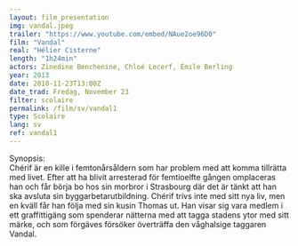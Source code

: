 ```yaml
---
layout: film_presentation
img: vandal.jpeg
trailer: "https://www.youtube.com/embed/NAue2oe96D0"
film: "Vandal"
real: "Hélier Cisterne"
length: "1h24min"
actors: Zinedine Benchenine, Chloé Lecerf, Émile Berling
year: 2013
date: 2018-11-23T13:00Z
date_trad: Fredag, November 23
filter: scolaire
permalink: /film/sv/vandal1
type: Scolaire
lang: sv
ref: vandal1
---
```



<span class="name"> Synopsis:</span> <br/>
<span class="resumefilm"> Chérif är en kille i femtonårsåldern som har problem med att komma tillrätta med livet. Efter att ha blivit arresterad för femtioelfte gången omplaceras han och får börja bo hos sin morbror i Strasbourg där det är tänkt att han ska avsluta sin byggarbetarutbildning. Chérif trivs inte med sitt nya liv, men en kväll får han följa med sin kusin Thomas ut. Han visar sig vara medlem i ett graffittigäng som spenderar nätterna med att tagga stadens ytor med sitt märke, och som förgäves försöker överträffa den våghalsige taggaren Vandal. </span>
